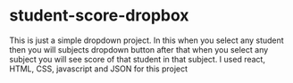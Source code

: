 # student-score-dropbox
This is just a simple dropdown project. In this when you select any student then you will subjects dropdown button after that when you select any subject you will see score of that student in that subject. I used react, HTML, CSS, javascript and JSON for this project
